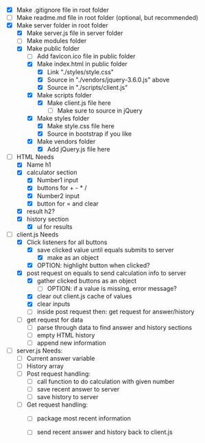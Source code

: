 - [X] Make .gitignore file in root folder
- [ ] Make readme.md file in root folder (optional, but recommended)
- [x] Make server folder in root folder
    - [x] Make server.js file in server folder
    - [ ] Make modules folder
    - [x] Make public folder
        - [ ] Add favicon.ico file in public folder
        - [x] Make index.html in public folder
            - [x] Link "./styles/style.css"
            - [x] Source in "./vendors/jquery-3.6.0.js" above
            - [x] Source in "./scripts/client.js" 
        - [x] Make scripts folder
            - [x] Make client.js file here
                - [ ] Make sure to source in jQuery
        - [x] Make styles folder
            - [x] Make style.css file here
            - [x] Source in bootstrap if you like
        - [x] Make vendors folder
            - [x] Add jQuery.js file here
- [ ] HTML Needs
    - [x] Name h1
    - [x] calculator section
        - [x] Number1 input
        - [x] buttons for + - * /
        - [x] Number2 input
        - [x] button for = and clear
    - [x] result h2?
    - [x] history section
        - [x] ul for results

- [ ] client.js Needs
    - [x] Click listeners for all buttons
        - [x] save clicked value until equals submits to server
            - [X] make as an object
        - [x] OPTION: highlight button when clicked?
    - [x] post request on equals to send calculation info to server
        - [X] gather clicked buttons as an object
            - [ ] OPTION: if a value is missing, error message?
        - [x] clear out client.js cache of values 
        - [x] clear inputs
        - [ ] inside post request then: get request for answer/history
    - [ ] get request for data
        - [ ] parse through data to find answer and history sections
        - [ ] empty HTML history
        - [ ] append new information

- [ ] server.js Needs:
    - [ ] Current answer variable
    - [ ] History array
    - [ ] Post request handling:
        - [ ] call function to do calculation with given number
        - [ ] save recent answer to server
        - [ ] save history to server
    - [ ] Get request handling: 
        - [ ] package most recent information
        - [ ] send recent answer and history back to client.js



